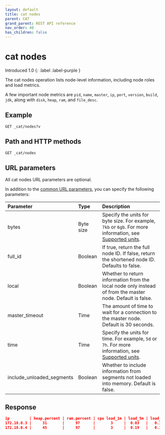 ```yaml
---
layout: default
title: cat nodes
parent: CAT
grand_parent: REST API reference
nav_order: 40
has_children: false
---
```


# cat nodes
Introduced 1.0
{: .label .label-purple }

The cat nodes operation lists node-level information, including node roles and load metrics.

A few important node metrics are `pid`, `name`, `master`, `ip`, `port`, `version`, `build`, `jdk`, along with `disk`, `heap`, `ram`, and `file_desc`.

## Example

```
GET _cat/nodes?v
```

## Path and HTTP methods

```
GET _cat/nodes
```

## URL parameters

All cat nodes URL parameters are optional.

In addition to the [common URL parameters]({{site.url}}{{site.baseurl}}/opensearch/rest-api/cat/index#common-url-parameters), you can specify the following parameters:

Parameter | Type | Description
:--- | :--- | :---
bytes | Byte size | Specify the units for byte size. For example, `7kb` or `6gb`. For more information, see [Supported units]({{site.url}}{{site.baseurl}}/opensearch/units/).
full_id | Boolean | If true, return the full node ID. If false, return the shortened node ID. Defaults to false.
local | Boolean | Whether to return information from the local node only instead of from the master node. Default is false.
master_timeout | Time | The amount of time to wait for a connection to the master node. Default is 30 seconds.
time | Time | Specify the units for time. For example, `5d` or `7h`. For more information, see [Supported units]({{site.url}}{{site.baseurl}}/opensearch/units/).
include_unloaded_segments | Boolean | Whether to include information from segments not loaded into memory. Default is false.


## Response

```json
ip         | heap.percent | ram.percent | cpu load_1m | load_5m | load_15m | node.role | master | name
172.18.0.3 |     31       |     97      |       3     |  0.03   |   0.10   |  0.14 dimr |  *    |  opensearch-node2
172.18.0.4 |     45       |     97      |       3     |  0.19   |   0.14   |  0.15 dimr |  -    |  opensearch-node1
```
